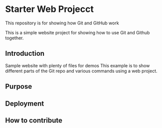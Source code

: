 # Starter Web Projecct

This repository is for showing how Git and GitHub work

This is a simple website project for showing how to use Git and Github together.

## Introduction
Sample website with plenty of files for demos
This example is to show different parts of the Git repo and various commands using a web project.

## Purpose

## Deployment

## How to contribute